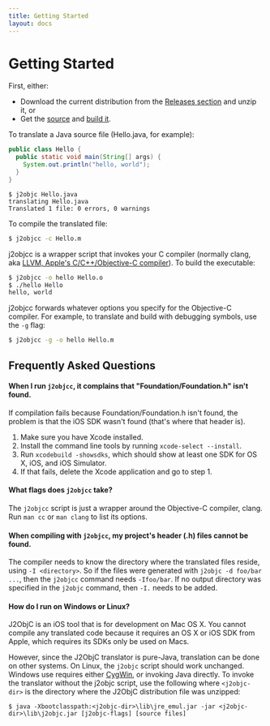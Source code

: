 ```yaml
---
title: Getting Started
layout: docs
---
```


# Getting Started

First, either:

- Download the current distribution from the [Releases
section](https://github.com/google/j2objc/releases) and unzip it, or
- Get the [source](https://github.com/google/j2objc/archive/master.zip) and [build it](Building-J2ObjC.html).

To translate a Java source file (Hello.java, for example):

```java
public class Hello {
  public static void main(String[] args) {
    System.out.println("hello, world");
  }
}
```
````
$ j2objc Hello.java
translating Hello.java
Translated 1 file: 0 errors, 0 warnings
````

To compile the translated file:

```bash
$ j2objcc -c Hello.m
```

j2objcc is a wrapper script that invokes your C compiler (normally clang, aka [LLVM,
Apple's C/C++/Objective-C
compiler](http://developer.apple.com/library/mac/#documentation/CompilerTools/Conceptual/LLVMCompilerOverview/_index.html)).
To build the executable:

```bash
$ j2objcc -o hello Hello.o
$ ./hello Hello
hello, world
```

j2objcc forwards whatever options you specify for the Objective-C compiler.
For example, to translate and build with debugging symbols, use the `-g` flag:

```bash
$ j2objcc -g -o hello Hello.m
```

## Frequently Asked Questions

#### When I run `j2objcc`, it complains that "Foundation/Foundation.h" isn't found.

If compilation fails because Foundation/Foundation.h isn't found, the problem
is that the iOS SDK wasn't found (that's where that header is).

1. Make sure you have Xcode installed.
1. Install the command line tools by running `xcode-select --install`.
1. Run `xcodebuild -showsdks`, which should show at least one SDK for OS X, iOS,
and iOS Simulator. 
1. If that fails, delete the Xcode application and go to step 1.

#### What flags does `j2objcc` take?

The `j2objcc` script is just a wrapper around the Objective-C compiler, clang.
Run `man cc` or `man clang` to list its options.

#### When compiling with `j2objcc`, my project's header (.h) files cannot be found.

The compiler needs to know the directory where the translated files reside,
using `-I <directory>`. So if the files were generated with `j2objc -d foo/bar ...`, 
then the `j2objcc` command needs `-Ifoo/bar`. If no output directory was
specified in the `j2objc` command, then `-I.` needs to be added.

#### How do I run on Windows or Linux?

J2ObjC is an iOS tool that is for development on Mac OS X. You cannot compile
any translated code because it requires an OS X or iOS SDK from Apple, which
requires its SDKs only be used on Macs.

However, since the J2ObjC translator is pure-Java, translation can be done on
other systems. On Linux, the `j2objc` script should work unchanged. Windows
use requires either [CygWin](http://www.cygwin.com/), or invoking Java
directly. To invoke the translator without the j2objc script, use the
following where `<j2objc-dir>` is the directory where the J2ObjC distribution
file was unzipped:

````
$ java -Xbootclasspath:<j2objc-dir>\lib\jre_emul.jar -jar <j2objc-dir>\lib\j2objc.jar [j2objc-flags] [source files]
````
